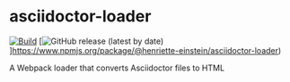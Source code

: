 # asciidoctor-loader

[![Build](https://github.com/henriette-einstein/asciidoctor-loader/workflows/Build/badge.svg)](https://github.com/henriette-einstein/asciidoctor-loader/actions?query=workflow%3ABuild)
[![GitHub release (latest by date)](https://img.shields.io/github/v/release/henriette-einstein/asciidoctor-loader)]https://www.npmjs.org/package/@henriette-einstein/asciidoctor-loader)

A Webpack loader that converts Asciidoctor files to HTML
